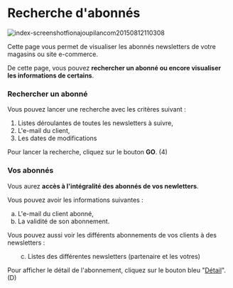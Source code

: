 # Recherche d'abonnés


![index-screenshotfionajoupilancom20150812110308](images/index-screenshotfionajoupilancom20150812110308.png)


<p>Cette page vous permet de visualiser les abonn&eacute;s newsletters de votre magasins ou site e-commerce.</p>
<p>De cette page, vous pouvez <strong>rechercher un abonn&eacute; ou encore visualiser les informations de certains</strong>.</p>
<h3>Rechercher un abonn&eacute;</h3>
<p>Vous pouvez lancer une recherche avec les crit&egrave;res suivant :</p>
<ol>
<li>Listes d&eacute;roulantes de toutes les newsletters &agrave; suivre,</li>
<li>L'e-mail du client,</li>
<li>Les dates de modifications</li>
</ol>
<p>Pour lancer la recherche, cliquez sur le bouton <strong>GO</strong>. (4)</p>
<h3>Vos abonn&eacute;s</h3>
<p>Vous aurez <strong>acc&egrave;s &agrave; l'int&eacute;gralit&eacute; des abonn&eacute;s de vos newletters</strong>.</p>
<p>Vous pouvez avoir les informations suivantes :</p>
<ol type="a">
<li>L'e-mail du client abonn&eacute;,</li>
<li>La validit&eacute; de son abonnement.</li>
</ol>
<p>Vous pouvez aussi voir les diff&eacute;rents abonnements de vos clients &agrave; des newsletters :</p>
<p style="padding-left: 30px;">c. Listes des diff&eacute;rentes newsletters (partenaire et les votres)</p>
<p>Pour afficher le d&eacute;tail de l'abonnement, cliquez sur le bouton bleu "<a href="/fr-fr/office/gestion-commerciale/Internet/abonn%C3%A9snewsletters/DetailAbonne.md">D&eacute;tail</a>". (D)</p>
<p>&nbsp;</p>
<p>&nbsp;</p>

